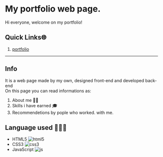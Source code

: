 # My portfolio web page. 
Hi everyone, welcome on my portfolio! 
## Quick Links🌐  
1. [portfolio](https://marcheseleo.github.io/my-portfolio/)  
****
## Info
It is a web page made by my own, designed front-end and developed back-end  
On this page you can read informations as:  
1. About me 👦🏻  
2. Skills i have earned 🎓  
3. Recommendetions by pople who worked.  with me. 
## Language used 👨🏻‍💻  
* HTML5 ![html5](https://github.com/MarcheseLeo/my-portfolio/tree/main/html_finalprojimages/html5.png "logo")  
* CSS3 ![css3](https://github.com/MarcheseLeo/my-portfolio/tree/main/html_finalprojimages/CSS3.png "logo")   
* JavaScript ![js](https://github.com/MarcheseLeo/my-portfolio/tree/main/html_finalprojimages/js.jpeg "logo")   